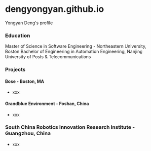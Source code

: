 # dengyongyan.github.io

Yongyan Deng's profile

### Education

Master of Science in Software Engineering - Northeastern University, Boston
Bachelor of Engineering in Automation Engineering, Nanjing University of Posts & Telecommunications

### Projects

#### Bose - Boston, MA

- xxx

#### Grandblue Environment - Foshan, China

- xxx

### South China Robotics Innovation Research Institute - Guangzhou, China

- xxx
